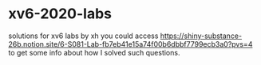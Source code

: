 # xv6-2020-labs
solutions for xv6 labs by xh
you could access https://shiny-substance-26b.notion.site/6-S081-Lab-fb7eb41e15a74f00b6dbbf7799ecb3a0?pvs=4 to get some info about how I solved such questions.
